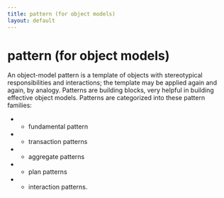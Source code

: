 ```yaml
---
title: pattern (for object models)
layout: default
---
```




# pattern (for object models)


An object-model pattern is a template of objects with stereotypical responsibilities
and interactions; the template may be applied again and again, by analogy. Patterns are
building blocks, very helpful in building effective object models. Patterns are
categorized into these pattern families:
* - fundamental pattern
* - transaction patterns
* - aggregate patterns
* - plan patterns
* - interaction patterns.


